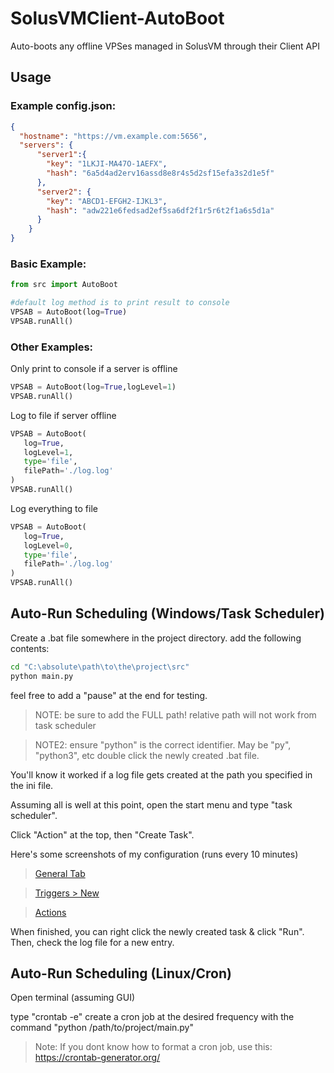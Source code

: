 # SolusVMClient-AutoBoot
 Auto-boots any offline VPSes managed in SolusVM through their Client API

## Usage
### Example config.json:
```json
{
  "hostname": "https://vm.example.com:5656",
  "servers": {
      "server1":{
        "key": "1LKJI-MA47O-1AEFX",
        "hash": "6a5d4ad2erv16assd8e8r4s5d2sf15efa3s2d1e5f"
      },
      "server2": {
        "key": "ABCD1-EFGH2-IJKL3",
        "hash": "adw221e6fedsad2ef5sa6df2f1r5r6t2f1a6s5d1a"
      }
    }
}

```
### Basic Example:
```python
from src import AutoBoot

#default log method is to print result to console
VPSAB = AutoBoot(log=True)
VPSAB.runAll()
```

### Other Examples:
Only print to console if a server is offline
```python
VPSAB = AutoBoot(log=True,logLevel=1)
VPSAB.runAll()
```
Log to file if server offline
```python
VPSAB = AutoBoot(
   log=True,
   logLevel=1,
   type='file',
   filePath='./log.log'
)
VPSAB.runAll()
```
Log everything to file
```python
VPSAB = AutoBoot(
   log=True,
   logLevel=0,
   type='file',
   filePath='./log.log'
)
VPSAB.runAll()
```

## Auto-Run Scheduling (Windows/Task Scheduler)
Create a .bat file somewhere in the project directory. add the following contents:
```bash
cd "C:\absolute\path\to\the\project\src"
python main.py
```
feel free to add a "pause" at the end for testing.

>NOTE:  be sure to add the FULL path! relative path will not work from task scheduler

>NOTE2: ensure "python" is the correct identifier. May be "py", "python3", etc
double click the newly created .bat file.

You'll know it worked if a log file gets created at the path you specified in the ini file.

Assuming all is well at this point, open the start menu and type "task scheduler".

Click "Action" at the top, then "Create Task".

Here's some screenshots of my configuration (runs every 10 minutes)

> [General Tab](http://bit.ly/2nvvIe1)

> [Triggers > New](http://bit.ly/2nvyLTv)

> [Actions](http://bit.ly/2lXrcEE)

When finished, you can right click the newly created task & click "Run". Then, check the log file for a new entry.

## Auto-Run Scheduling (Linux/Cron)
Open terminal (assuming GUI)

type "crontab -e"
create a cron job at the desired frequency with the command "python /path/to/project/main.py"
>Note: If you dont know how to format a cron job, use this: https://crontab-generator.org/
